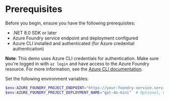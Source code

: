 # Prerequisites

Before you begin, ensure you have the following prerequisites:

- .NET 8.0 SDK or later
- Azure Foundry service endpoint and deployment configured
- Azure CLI installed and authenticated (for Azure credential authentication)

**Note**: This demo uses Azure CLI credentials for authentication. Make sure you're logged in with `az login` and have access to the Azure Foundry resource. For more information, see the [Azure CLI documentation](https://learn.microsoft.com/cli/azure/authenticate-azure-cli-interactively).

Set the following environment variables:

```powershell
$env:AZURE_FOUNDRY_PROJECT_ENDPOINT="https://your-foundry-service.services.ai.azure.com/api/projects/your-foundry-project" # Replace with your Azure Foundry resource endpoint
$env:AZURE_FOUNDRY_PROJECT_DEPLOYMENT_NAME="gpt-4o-mini"  # Optional, defaults to gpt-4o-mini
```
